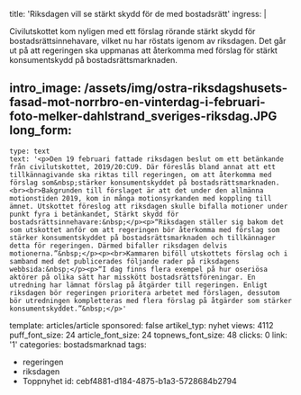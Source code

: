 title: 'Riksdagen vill se stärkt skydd för de med bostadsrätt'
ingress: |
  <p>Civilutskottet kom nyligen med ett förslag rörande stärkt skydd för bostadsrättsinnehavare, vilket nu har röstats igenom av riksdagen. Det går ut på att regeringen ska uppmanas att återkomma med förslag för stärkt konsumentskydd på bostadsrättsmarknaden.
  </p>
  
intro_image: /assets/img/ostra-riksdagshusets-fasad-mot-norrbro-en-vinterdag-i-februari-foto-melker-dahlstrand_sveriges-riksdag.JPG
long_form:
  -
    type: text
    text: '<p>Den 19 februari fattade riksdagen beslut om ett betänkande från civilutskottet, 2019/20:CU9. Där föreslås bland annat att ett tillkännagivande ska riktas till regeringen, om att återkomma med förslag som&nbsp;stärker konsumentskyddet på bostadsrättsmarknaden. <br><br>Bakgrunden till förslaget är att det under den allmänna motionstiden 2019, kom in många motionsyrkanden med koppling till ämnet. Utskottet föreslog att riksdagen skulle bifalla motioner under punkt fyra i betänkandet, Stärkt skydd för bostadsrättsinnehavare:&nbsp;</p><p>“Riksdagen ställer sig bakom det som utskottet anför om att regeringen bör återkomma med förslag som stärker konsumentskyddet på bostadsrättsmarknaden och tillkännager detta för regeringen. Därmed bifaller riksdagen delvis motionerna.”&nbsp;</p><p><br>Kammaren biföll utskottets förslag och i samband med det publicerades följande rader på riksdagens webbsida:&nbsp;</p><p>“I dag finns flera exempel på hur oseriösa aktörer på olika sätt har misskött bostadsrättsföreningar. En utredning har lämnat förslag på åtgärder till regeringen. Enligt riksdagen bör regeringen prioritera arbetet med förslagen, dessutom bör utredningen kompletteras med flera förslag på åtgärder som stärker konsumentskyddet.”&nbsp;</p>'
template: articles/article
sponsored: false
artikel_typ: nyhet
views: 4112
puff_font_size: 24
article_font_size: 24
topnews_font_size: 48
clicks: 0
link: '1'
categories: bostadsmarknad
tags:
  - regeringen
  - riksdagen
  - Toppnyhet
id: cebf4881-d184-4875-b1a3-5728684b2794
